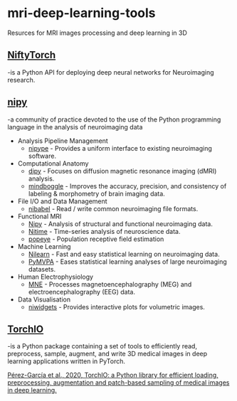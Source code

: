 # mri-deep-learning-tools
Resurces for MRI images processing and deep learning in 3D

## [NiftyTorch](https://github.com/NiftyTorch/NiftyTorch.v.0.1)
-is a Python API for deploying deep neural networks for Neuroimaging research.

## [nipy](https://nipy.org/)
-a community of practice devoted to the use of the Python programming language in the analysis of neuroimaging data
- Analysis Pipeline Management
  - [nipype](https://github.com/nipy/nipype) - Provides a uniform interface to existing neuroimaging software.
- Computational Anatomy
  - [dipy](https://github.com/dipy/dipy) - Focuses on diffusion magnetic resonance imaging (dMRI) analysis.
  - [mindboggle](https://github.com/nipy/mindboggle) - Improves the accuracy, precision, and consistency of labeling & morphometry of brain imaging data.
- File I/O and Data Management
  - [nibabel](https://github.com/nipy/nibabel) - Read / write common neuroimaging file formats.
- Functional MRI
  - [Nipy](https://github.com/nipy) - Analysis of structural and functional neuroimaging data.
  - [Nitime](https://github.com/nipy/nitime) - Time-series analysis of neuroscience data.
  - [popeye](https://github.com/kdesimone/popeye) - Population receptive field estimation
- Machine Learning
  -  [Nilearn](https://github.com/nilearn/nilearn) - Fast and easy statistical learning on neuroimaging data.
  -  [PyMVPA](https://github.com/PyMVPA/PyMVPA) - Eases statistical learning analyses of large neuroimaging datasets.
- Human Electrophysiology
  -  [MNE](https://github.com/mne-tools/mne-python) - Processes magnetoencephalography (MEG) and electroencephalography (EEG) data.
- Data Visualisation
  -  [niwidgets](https://github.com/nipy/niwidgets) - Provides interactive plots for volumetric images.

## [TorchIO](https://github.com/fepegar/torchio)
-is a Python package containing a set of tools to efficiently read, preprocess, sample, augment, and write 3D medical images in deep learning applications written in PyTorch.

[Pérez-García et al., 2020, TorchIO: a Python library for efficient loading, preprocessing, augmentation and patch-based sampling of medical images in deep learning.](https://arxiv.org/abs/2003.04696)

